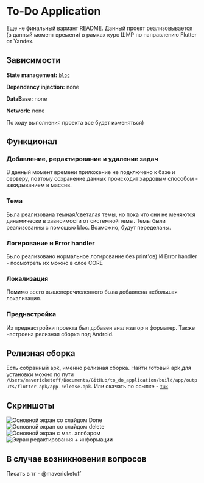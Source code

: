 # To-Do Application

Еще не финальный вариант README. Данный проект реализовывается (в данный момент времени) в рамках курс ШМР по направлению Flutter от Yandex.

## Зависимости

**State management:** [`bloc`](https://pub.dev/packages/bloc)

**Dependency injection:** none

**DataBase:** none

**Network:** none

По ходу выполнения проекта все будет изменяться)

## Функционал

### Добавление, редактирование и удаление задач

В данный момент времени приложение не подключено к базе и серверу, поэтому сохранение данных происходит хардовым способом - закидыванием в массив.

### Тема

Была реализована темная/светалая темы, но пока что они не меняются динамически в зависимости от системной темы. Темы были реализованны с помощью bloc. Возможно, будут переделаны.

### Логирование и Error handler

Было реализовано нормальное логирование без print'ов) И Error handler - посмотреть их можно в слое CORE

### Локализация

Помимо всего вышеперечисленного была добавлена небольшая локализация.

### Преднастройка

Из преднастройки проекта был добавен анализатор и форматер. Также настроена релизная сборка под Android.

## Релизная сборка

Есть собранный apk, именно релизная сборка. Найти готовый apk для установки можно по пути `/Users/mavericketoff/Documents/GitHub/to_do_application/build/app/outputs/flutter-apk/app-release.apk`. Или скачать по ссылке - [`тык`](https://drive.google.com/file/d/11cbF6if4kgXhypLeux4g3RCLzayoY0KI/view?usp=sharing)

## Скриншоты
![Основной экран со слайдом Done](https://github.com/Mavericketoff/to_do_application/assets/47009823/43aeca75-c64d-4396-934e-2cdb0a94134b)
![Основной экран со слайдом delete](https://github.com/Mavericketoff/to_do_application/assets/47009823/65f2f7e1-7ea6-436f-afe2-f98b9f936182)
![Основной экран с мал. аппбаром](https://github.com/Mavericketoff/to_do_application/assets/47009823/8e7228de-e0ce-4907-8e40-c241a61616ca)
![Экран редактирования + информации](https://github.com/Mavericketoff/to_do_application/assets/47009823/2b46838f-004e-42c6-b6c5-d3f2c569c096)

## В случае возникновения вопросов

Писать в тг - @mavericketoff
